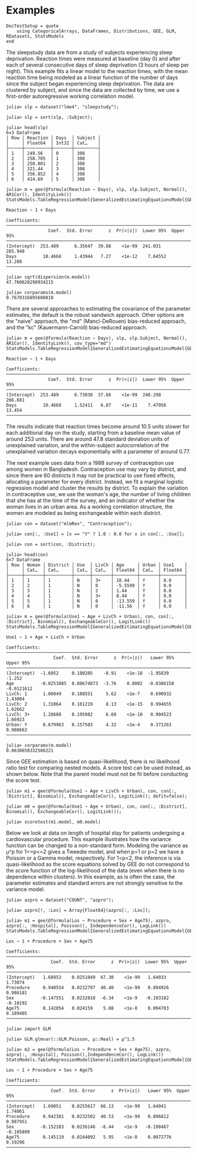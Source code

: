 # Examples

```@meta
DocTestSetup = quote
    using CategoricalArrays, DataFrames, Distributions, GEE, GLM, RDatasets, StatsModels
end
```

The sleepstudy data are from a study of subjects experiencing sleep
deprivation.  Reaction times were measured at baseline (day 0) and
after each of several consecutive days of sleep deprivation (3 hours
of sleep per night).  This example fits a linear model to the reaction
times, with the mean reaction time being modeled as a linear function
of the number of days since the subject began experiencing sleep
deprivation.  The data are clustered by subject, and since the data
are collected by time, we use a first-order autoregressive working
correlation model.

```jldoctest sleep
julia> slp = dataset("lme4", "sleepstudy");

julia> slp = sort(slp, :Subject);

julia> head(slp)
6×3 DataFrame
│ Row │ Reaction │ Days  │ Subject │
│     │ Float64  │ Int32 │ Cat…    │
├─────┼──────────┼───────┼─────────┤
│ 1   │ 249.56   │ 0     │ 308     │
│ 2   │ 258.705  │ 1     │ 308     │
│ 3   │ 250.801  │ 2     │ 308     │
│ 4   │ 321.44   │ 3     │ 308     │
│ 5   │ 356.852  │ 4     │ 308     │
│ 6   │ 414.69   │ 5     │ 308     │

julia> m = gee(@formula(Reaction ~ Days), slp, slp.Subject, Normal(), AR1Cor(), IdentityLink())
StatsModels.TableRegressionModel{GeneralizedEstimatingEquationsModel{GEE.GEEResp{Float64},GEE.DensePred{Float64}},Array{Float64,2}}

Reaction ~ 1 + Days

Coefficients:
────────────────────────────────────────────────────────────────────────
                Coef.  Std. Error      z  Pr(>|z|)  Lower 95%  Upper 95%
────────────────────────────────────────────────────────────────────────
(Intercept)  253.489      6.35647  39.88    <1e-99  241.031      265.948
Days          10.4668     1.43944   7.27    <1e-12    7.64552     13.288
────────────────────────────────────────────────────────────────────────

julia> sqrt(dispersion(m.model))
47.760628298934215

julia> corparams(m.model)
0.7670316895600818
```

There are several approaches to estimating the covariance of the
parameter estimates, the default is the robust sandwich approach.
Other options are the "naive" approach, the "md" (Mancl-DeRouen)
bias-reduced approach, and the "kc" (Kauermann-Carroll) bias-reduced
approach.

```jldoctest sleep
julia> m = gee(@formula(Reaction ~ Days), slp, slp.Subject, Normal(), AR1Cor(), IdentityLink(), cov_type="md")
StatsModels.TableRegressionModel{GeneralizedEstimatingEquationsModel{GEE.GEEResp{Float64},GEE.DensePred{Float64}},Array{Float64,2}}

Reaction ~ 1 + Days

Coefficients:
────────────────────────────────────────────────────────────────────────
                Coef.  Std. Error      z  Pr(>|z|)  Lower 95%  Upper 95%
────────────────────────────────────────────────────────────────────────
(Intercept)  253.489      6.73038  37.66    <1e-99  240.298      266.681
Days          10.4668     1.52411   6.87    <1e-11    7.47956     13.454
────────────────────────────────────────────────────────────────────────
```

The results indicate that reaction times become around 10.5 units
slower for each additional day on the study, starting from a baseline
mean value of around 253 units.  There are around 47.8 standard
deviation units of unexplained variation, and the within-subject
autocorrelation of the unexplained variation decays exponentially with
a parameter of around 0.77.

The next example uses data from a 1988 survey of contraception use
among women in Bangladesh.  Contraception use may vary by district,
and since there are 60 districts it may not be practical to use fixed
effects, allocating a parameter for every district.  Instead, we fit a
marginal logistic regression model and cluster the results by
district.  To explain the variation in contraceptive use, we use the
woman's age, the number of living children that she has at the time of
the survey, and an indicator of whether the woman lives in an urban
area.  As a working correlation structure, the women are modeled as
being exchangeable within each district.

```jldoctest
julia> con = dataset("mlmRev", "Contraception");

julia> con[:, :Use1] = [x == "Y" ? 1.0 : 0.0 for x in con[:, :Use]];

julia> con = sort(con, :District);

julia> head(con)
6×7 DataFrame
│ Row │ Woman │ District │ Use  │ LivCh │ Age     │ Urban │ Use1    │
│     │ Cat…  │ Cat…     │ Cat… │ Cat…  │ Float64 │ Cat…  │ Float64 │
├─────┼───────┼──────────┼──────┼───────┼─────────┼───────┼─────────┤
│ 1   │ 1     │ 1        │ N    │ 3+    │ 18.44   │ Y     │ 0.0     │
│ 2   │ 2     │ 1        │ N    │ 0     │ -5.5599 │ Y     │ 0.0     │
│ 3   │ 3     │ 1        │ N    │ 2     │ 1.44    │ Y     │ 0.0     │
│ 4   │ 4     │ 1        │ N    │ 3+    │ 8.44    │ Y     │ 0.0     │
│ 5   │ 5     │ 1        │ N    │ 0     │ -13.559 │ Y     │ 0.0     │
│ 6   │ 6     │ 1        │ N    │ 0     │ -11.56  │ Y     │ 0.0     │

julia> m = gee(@formula(Use1 ~ Age + LivCh + Urban), con, con[:, :District], Binomial(), ExchangeableCor(), LogitLink())
StatsModels.TableRegressionModel{GeneralizedEstimatingEquationsModel{GEE.GEEResp{Float64},GEE.DensePred{Float64}},Array{Float64,2}}

Use1 ~ 1 + Age + LivCh + Urban

Coefficients:
────────────────────────────────────────────────────────────────────────────
                  Coef.  Std. Error      z  Pr(>|z|)   Lower 95%   Upper 95%
────────────────────────────────────────────────────────────────────────────
(Intercept)  -1.6052     0.180205    -8.91    <1e-18  -1.95839    -1.252
Age          -0.0253885  0.00674873  -3.76    0.0002  -0.0386158  -0.0121612
LivCh: 1      1.06049    0.188551     5.62    <1e-7    0.690932    1.43004
LivCh: 2      1.31064    0.161219     8.13    <1e-15   0.994655    1.62662
LivCh: 3+     1.28688    0.195082     6.60    <1e-10   0.904523    1.66923
Urban: Y      0.679963   0.157503     4.32    <1e-4    0.371263    0.988663
────────────────────────────────────────────────────────────────────────────

julia> corparams(m.model)
0.0638658332586221
```

Since GEE estimation is based on quasi-likelihood, there is no
likelihood ratio test for comparing nested models.  A score test can
be used instead, as shown below.  Note that the parent model must not
be fit before conducting the score test.

```
julia> m1 = gee(@formula(Use1 ~ Age + LivCh + Urban), con, con[:, :District], Binomial(), ExchangeableCor(), LogitLink(); dofit=false);

julia> m0 = gee(@formula(Use1 ~ Age + Urban), con, con[:, :District], Binomial(), ExchangeableCor(), LogitLink());

julia> scoretest(m1.model, m0.model)
```

Below we look at data on length of hospital stay for patients
undergoing a cardiovascular procedure.  This example illustrates how
the variance function can be changed to a non-standard form.  Modeling
the variance as μ^p for 1<=p<=2 gives a Tweedie model, and when p=1 or
p=2 we have a Poisson or a Gamma model, respectively.  For 1<p<2, the
inference is via quasi-likelihood as the score equations solved by GEE
do not correspond to the score function of the log-likelihood of the
data (even when there is no dependence within clusters).  In this
example, as is often the case, the parameter estimates and standard
errors are not strongly sensitive to the variance model.

```jldoctest
julia> azpro = dataset("COUNT", "azpro");

julia> azpro[!, :Los] = Array{Float64}(azpro[:, :Los]);

julia> m1 = gee(@formula(Los ~ Procedure + Sex + Age75), azpro, azpro[:, :Hospital], Poisson(), IndependenceCor(), LogLink())
StatsModels.TableRegressionModel{GeneralizedEstimatingEquationsModel{GEE.GEEResp{Float64},GEE.DensePred{Float64}},Array{Float64,2}}

Los ~ 1 + Procedure + Sex + Age75

Coefficients:
─────────────────────────────────────────────────────────────────────────
                 Coef.  Std. Error      z  Pr(>|z|)  Lower 95%  Upper 95%
─────────────────────────────────────────────────────────────────────────
(Intercept)   1.68953    0.0251049  67.30    <1e-99   1.64033    1.73874
Procedure     0.940554   0.0232797  40.40    <1e-99   0.894926   0.986181
Sex          -0.147551   0.0232818  -6.34    <1e-9   -0.193182  -0.10192
Age75         0.142054   0.024159    5.88    <1e-8    0.094703   0.189405
─────────────────────────────────────────────────────────────────────────

julia> import GLM

julia> GLM.glmvar(::GLM.Poisson, μ::Real) = μ^1.5

julia> m2 = gee(@formula(Los ~ Procedure + Sex + Age75), azpro, azpro[:, :Hospital], Poisson(),IndependenceCor(), LogLink())
StatsModels.TableRegressionModel{GeneralizedEstimatingEquationsModel{GEE.GEEResp{Float64},GEE.DensePred{Float64}},Array{Float64,2}}

Los ~ 1 + Procedure + Sex + Age75

Coefficients:
──────────────────────────────────────────────────────────────────────────
                 Coef.  Std. Error      z  Pr(>|z|)   Lower 95%  Upper 95%
──────────────────────────────────────────────────────────────────────────
(Intercept)   1.69051    0.0255617  66.13    <1e-99   1.64041     1.74061
Procedure     0.942381   0.0232502  40.53    <1e-99   0.896812    0.987951
Sex          -0.152183   0.0236146  -6.44    <1e-9   -0.198467   -0.105899
Age75         0.145119   0.0244092   5.95    <1e-8    0.0972776   0.19296
──────────────────────────────────────────────────────────────────────────
```
